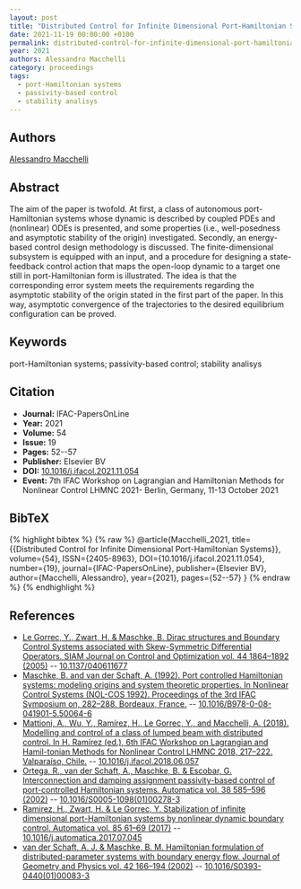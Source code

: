 ```yaml
---
layout: post
title: "Distributed Control for Infinite Dimensional Port-Hamiltonian Systems"
date: 2021-11-19 00:00:00 +0100
permalink: distributed-control-for-infinite-dimensional-port-hamiltonian-systems
year: 2021
authors: Alessandro Macchelli
category: proceedings
tags:
  - port-Hamiltonian systems
  - passivity-based control
  - stability analisys
---
```

 
## Authors
[Alessandro Macchelli](authors/alessandro_macchelli)
 
## Abstract
The aim of the paper is twofold. At first, a class of autonomous port-Hamiltonian systems whose dynamic is described by coupled PDEs and (nonlinear) ODEs is presented, and some properties (i.e., well-posedness and asymptotic stability of the origin) investigated. Secondly, an energy-based control design methodology is discussed. The finite-dimensional subsystem is equipped with an input, and a procedure for designing a state-feedback control action that maps the open-loop dynamic to a target one still in port-Hamiltonian form is illustrated. The idea is that the corresponding error system meets the requirements regarding the asymptotic stability of the origin stated in the first part of the paper. In this way, asymptotic convergence of the trajectories to the desired equilibrium configuration can be proved.
 
## Keywords
port-Hamiltonian systems; passivity-based control; stability analisys
 
## Citation
- **Journal:** IFAC-PapersOnLine
- **Year:** 2021
- **Volume:** 54
- **Issue:** 19
- **Pages:** 52--57
- **Publisher:** Elsevier BV
- **DOI:** [10.1016/j.ifacol.2021.11.054](https://doi.org/10.1016/j.ifacol.2021.11.054)
- **Event:** 7th IFAC Workshop on Lagrangian and Hamiltonian Methods for Nonlinear Control LHMNC 2021- Berlin, Germany, 11-13 October 2021
 
## BibTeX
{% highlight bibtex %}
{% raw %}
@article{Macchelli_2021,
  title={{Distributed Control for Infinite Dimensional Port-Hamiltonian Systems}},
  volume={54},
  ISSN={2405-8963},
  DOI={10.1016/j.ifacol.2021.11.054},
  number={19},
  journal={IFAC-PapersOnLine},
  publisher={Elsevier BV},
  author={Macchelli, Alessandro},
  year={2021},
  pages={52--57}
}
{% endraw %}
{% endhighlight %}
 
## References
- [Le Gorrec, Y., Zwart, H. & Maschke, B. Dirac structures and Boundary Control Systems associated with Skew-Symmetric Differential Operators. SIAM Journal on Control and Optimization vol. 44 1864–1892 (2005)](dirac-structures-and-boundary-control-systems-associated-with-skew-symmetric-differential-operators) -- [10.1137/040611677](https://doi.org/10.1137/040611677)
- [Maschke, B. and van der Schaft, A. (1992). Port controlled Hamiltonian systems: modeling origins and system theoretic properties. In Nonlinear Control Systems (NOL-COS 1992). Proceedings of the 3rd IFAC Symposium on, 282–288. Bordeaux, France.](port-controlled-hamiltonian-systems-modelling-origins-and-systemtheoretic-properties-93) -- [10.1016/B978-0-08-041901-5.50064-6](https://doi.org/10.1016/B978-0-08-041901-5.50064-6)
- [Mattioni, A., Wu, Y., Ramírez, H., Le Gorrec, Y., and Macchelli, A. (2018). Modelling and control of a class of lumped beam with distributed control. In H. Ramírez (ed.), 6th IFAC Workshop on Lagrangian and Hamil-tonian Methods for Nonlinear Control LHMNC 2018, 217–222. Valparaíso, Chile.](modelling-and-control-of-a-class-of-lumped-beam-with-distributed-control) -- [10.1016/j.ifacol.2018.06.057](https://doi.org/10.1016/j.ifacol.2018.06.057)
- [Ortega, R., van der Schaft, A., Maschke, B. & Escobar, G. Interconnection and damping assignment passivity-based control of port-controlled Hamiltonian systems. Automatica vol. 38 585–596 (2002)](interconnection-and-damping-assignment-passivity-based-control-of-port-controlled-hamiltonian-systems) -- [10.1016/S0005-1098(01)00278-3](https://doi.org/10.1016/S0005-1098(01)00278-3)
- [Ramirez, H., Zwart, H. & Le Gorrec, Y. Stabilization of infinite dimensional port-Hamiltonian systems by nonlinear dynamic boundary control. Automatica vol. 85 61–69 (2017)](stabilization-of-infinite-dimensional-port-hamiltonian-systems-by-nonlinear-dynamic-boundary-control) -- [10.1016/j.automatica.2017.07.045](https://doi.org/10.1016/j.automatica.2017.07.045)
- [van der Schaft, A. J. & Maschke, B. M. Hamiltonian formulation of distributed-parameter systems with boundary energy flow. Journal of Geometry and Physics vol. 42 166–194 (2002)](hamiltonian-formulation-of-distributed-parameter-systems-with-boundary-energy-flow) -- [10.1016/S0393-0440(01)00083-3](https://doi.org/10.1016/S0393-0440(01)00083-3)


